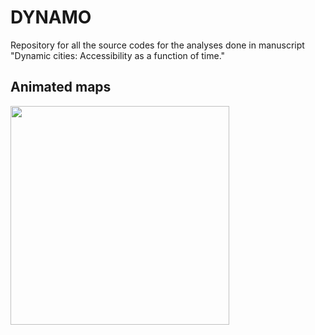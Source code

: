 # DYNAMO
Repository for all the source codes for the analyses done in manuscript "Dynamic cities: Accessibility as a function of time."

## Animated maps 

<img src="img/DYNAMO_24H_anim_access_pop.gif" width="350" align="left">

